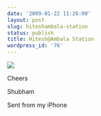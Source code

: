 ```yaml
---
date: '2009-01-22 11:26:00'
layout: post
slug: hiteshambala-station
status: publish
title: Hitesh@Ambala Station
wordpress_id: '76'
---
```


[![](http://3.bp.blogspot.com/_BQ0a8k-GX20/SXgDdxUx2CI/AAAAAAAACHg/undkkA1NhHM/s320/photo-775493.jpg)](http://3.bp.blogspot.com/_BQ0a8k-GX20/SXgDdxUx2CI/AAAAAAAACHg/undkkA1NhHM/s1600-h/photo-775493.jpg)


  
Cheers
  
Shubham
  
Sent from my iPhone
